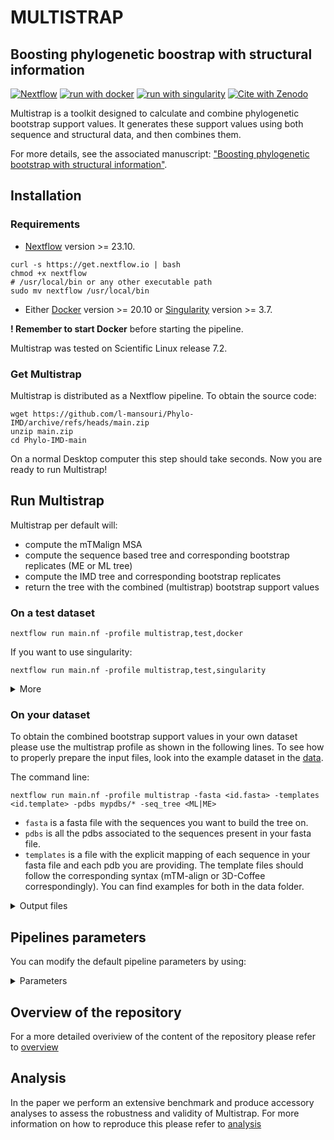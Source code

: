 # MULTISTRAP
## Boosting phylogenetic boostrap with structural information
[![Nextflow](https://img.shields.io/badge/nextflow%20DSL2-%E2%89%A523.04.0-23aa62.svg)](https://www.nextflow.io/)
[![run with docker](https://img.shields.io/badge/run%20with-docker-0db7ed?labelColor=000000&logo=docker)](https://www.docker.com/)
[![run with singularity](https://img.shields.io/badge/run%20with-singularity-1d355c.svg?labelColor=000000)](https://sylabs.io/docs/)
[![Cite with Zenodo](http://img.shields.io/badge/DOI-10.5281/zenodo.7437267-1073c8?labelColor=000000)](https://doi.org/10.5281/zenodo.7437267)

Multistrap is a toolkit designed to calculate and combine phylogenetic bootstrap support values. It generates these support values using both sequence and structural data, and then combines them. 

For more details, see the associated manuscript: ["Boosting phylogenetic bootstrap with structural information"](https://zenodo.org/records/11187505).


## Installation 

### Requirements
- [Nextflow](https://www.nextflow.io/docs/latest/install.html) version >= 23.10.
```
curl -s https://get.nextflow.io | bash
chmod +x nextflow
# /usr/local/bin or any other executable path
sudo mv nextflow /usr/local/bin
```
- Either [Docker](https://docs.docker.com/engine/install/) version >= 20.10 or [Singularity](https://docs.sylabs.io/guides/3.5/user-guide/quick_start.html#) version >= 3.7.

**! Remember to start Docker** before starting the pipeline. 

Multistrap was tested on Scientific Linux release 7.2.

### Get Multistrap
Multistrap is distributed as a Nextflow pipeline. 
To obtain the source code: 
```
wget https://github.com/l-mansouri/Phylo-IMD/archive/refs/heads/main.zip
unzip main.zip
cd Phylo-IMD-main
```
On a normal Desktop computer this step should take seconds.
Now you are ready to run Multistrap!

## Run Multistrap

Multistrap per default will: 
- compute the mTMalign MSA
- compute the sequence based tree and corresponding bootstrap replicates (ME or ML tree)
- compute the IMD tree and corresponding bootstrap replicates
- return the tree with the combined (multistrap) bootstrap support values


### On a test dataset

```
nextflow run main.nf -profile multistrap,test,docker
```

If you want to use singularity: 

```
nextflow run main.nf -profile multistrap,test,singularity
```
<details markdown="1">
<summary>More</summary>

This will use the test [data](https://github.com/l-mansouri/Phylo-IMD/tree/main/data) to run multistrap. 
We use `--seq_tree ME` as ML takes longer and this is meant to be just a basic test.
`replicatesNum` is also set to 10, to speed up the run.
In a normal Desktop computer this should take ~10 minutes to complete. 
</details>


### On your dataset

To obtain the combined bootstrap support values in your own dataset please use the multistrap profile as shown in the following lines. 
To see how to properly prepare the input files, look into the example dataset in the [data](https://github.com/l-mansouri/Phylo-IMD/tree/main/data). 

The command line: 

```
nextflow run main.nf -profile multistrap -fasta <id.fasta> -templates <id.template> -pdbs mypdbs/* -seq_tree <ML|ME>
```

- `fasta` is a fasta file with the sequences you want to build the tree on. 
- `pdbs` is all the pdbs associated to the sequences present in your fasta file. 
- `templates` is a file with the explicit mapping of each sequence in your fasta file and each pdb you are providing.
  The template files should follow the corresponding syntax (mTM-align or 3D-Coffee correspondingly). You can find examples for both in the data folder.

<details markdown="1">
<summary>Output files</summary>

- `results/`
  - `msas/*.fa`: **alignment** files. 
  - `trees/`:  **trees** computed using your preferred sequence method (ME or ML) (trees/<ME|ML> folder) and the IMD trees (trees/IMD folder). **Tree replicates** are found in the replicates folder within the ME|ML|IMD folders respectively.
  - `multistrap_<ME|ML>_and_IMD/` the **Bootstrap support values** are stored as node labels in the trees found in multistrap_<ME|ML>_and_IMD folder. Here you will find one file with the tree with the <ME|ML> support values and one with the <IMD> bootstrap support values separatly and one with the multistrap support values.
  </details>




## Pipelines parameters 

You can modify the default pipeline parameters by using: 


<details markdown="1">
<summary>Parameters</summary>

  - Input parameters
      - `fasta` is a fasta file with the sequences you want to build the tree on. 
      - `pdbs` is all the pdbs associated to the sequences present in your fasta file. 
      - `templates` is a file with the explicit mapping of each sequence in your fasta file and each pdb you are providing.
        The template files should follow the corresponding syntax (mTM-align or 3D-Coffee correspondingly). You can find examples for both in the data folder.
  - Parameters for tree computation:
      - `seq_tree` determines the type of sequence based tree to be computed: either ME or ML. Default: ML. 
      - `gammaRate` that determines the gamma rate for FastME tree reconstruction. Default: 1.0.
      - `seedValue` that is the random seed for FastME tree reconstruction. Default: 5. 
      - `replicatesNum` that determines the number of bootstrap replicates. Default: 100. 
      - `tree_mode` that determines the distance mode to run the IMD distance matrix computation. Default: 10.
  - Output parameter:
      - `output` that determines where to store the outputs that the pipeline publishes. Default: ./results.
</details>



## Overview of the repository
For a more detailed overiview of the content of the repository please refer to [overview](https://github.com/l-mansouri/Phylo-IMD/blob/main/Overview.md)


## Analysis

In the paper we perform an extensive benchmark and produce accessory analyses to assess the robustness and validity of Multistrap. 
For more information on how to reproduce this please refer to [analysis](https://github.com/l-mansouri/Phylo-IMD/blob/main/Analysis.md)
